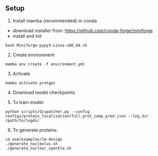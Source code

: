 ## Setup

1. Install mamba (recommended) or conda

- download installer from: https://github.com/conda-forge/miniforge
- install and init

```
bash Miniforge-pypy3-Linux-x86_64.sh
```

2. Create environment 

```
mamba env create -f environment.yml
```
 
3. Activate


```
mamba activate protgps
```

4. Download model checkpoints

5. To train model:
    
```
python scripts/dispatcher.py --config configs/protein_localization/full_prot_comp_pred.json --log_dir /path/to/logdir
```

6. To generate proteins:

```
cd esm/examples/lm-design
./generate_nucleolus.sh
./generate_nuclear_speckle.sh
```